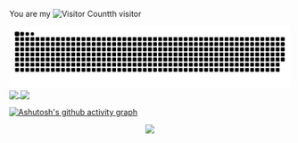 You are my ![Visitor Count](https://profile-counter.glitch.me/396458015/count.svg)th visitor

<picture>
  <source media="(prefers-color-scheme: dark)" srcset="https://raw.githubusercontent.com/396458015/396458015/output/github-contribution-grid-snake-dark.svg">
  <source media="(prefers-color-scheme: light)" srcset="https://raw.githubusercontent.com/396458015/396458015/output/github-contribution-grid-snake.svg">
  <img alt="github contribution grid snake animation" src="https://raw.githubusercontent.com/396458015/396458015/output/github-contribution-grid-snake.svg">
</picture>


<a href="https://github.com/anuraghazra/github-readme-stats">
  <img align="center" src="https://github-readme-stats.vercel.app/api?username=396458015&show_icons=true&count_private=true&text_color=000&icon_color=000&bg_color=0,ea6161,ffc64d,fffc4d,52fa5a&theme=graywhite" />
</a>
<a href="https://github.com/anuraghazra/convoychat">
  <img align="center" src="https://github-readme-stats.vercel.app/api/top-langs/?username=396458015&langs_count=8&theme=dark&count_private=true&layout=compact&hide=javascript,html,css,CoffeeScript&card_width=280&text_color=000&icon_color=fff&bg_color=0,52fa5a,4dfcff,c64dff&theme=graywhite" />
</a>


<!-- <div align="center">                                                                               -->
<!--     <img  src="https://github-readme-streak-stats.herokuapp.com/?user=396458015&theme=dark" />   -->
<!-- </div>                                                                                             -->

<!-- **Skills:**                                                                                        -->

<!-- <code><img height="32" src="https://cdn.jsdelivr.net/npm/simple-icons@v5/icons/python.svg"></code> -->
<!-- <code><img height="32" src="https://cdn.jsdelivr.net/npm/simple-icons@v5/icons/go.svg"></code>     -->
<!-- <code><img height="32" src="https://cdn.jsdelivr.net/npm/simple-icons@v5/icons/mysql.svg"></code>  -->
<!-- <code><img height="32" src="https://cdn.jsdelivr.net/npm/simple-icons@v5/icons/redis.svg"></code>  -->
<!-- <code><img height="32" src="https://cdn.jsdelivr.net/npm/simple-icons@v5/icons/git.svg"></code>    -->
<!-- <code><img height="32" src="https://cdn.jsdelivr.net/npm/simple-icons@v5/icons/linux.svg"></code>  -->
<!-- <code><img height="32" src="https://cdn.jsdelivr.net/npm/simple-icons@v5/icons/vim.svg"></code>    -->
<!-- <code><img height="32" src="https://cdn.jsdelivr.net/npm/simple-icons@v5/icons/macos.svg"></code>  -->
<!-- <code><img height="32" src="https://cdn.jsdelivr.net/npm/simple-icons@v5/icons/alfred.svg"></code> -->



[![Ashutosh's github activity graph](https://github-readme-activity-graph.vercel.app/graph?username=396458015&theme=vue)](https://github.com/396458015/github-readme-activity-graph)

<div align="center"> <img src="https://github-profile-trophy.vercel.app/?username=396458015" /> </div>

